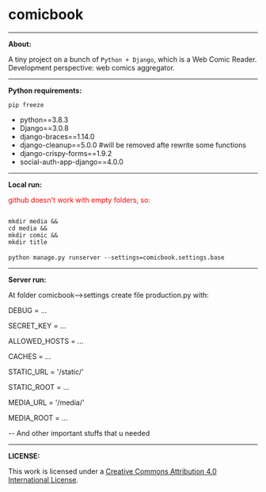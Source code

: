 # comicbook


<hr>
<strong>About:</strong>

A tiny project on a bunch of <code>Python + Django</code>, which is a Web Comic Reader. Development perspective: web comics aggregator.


<hr>
<strong>Python requirements:</strong>

<code>pip freeze</code>
<ul>
<li>python==3.8.3</li>
<li>Django==3.0.8</li>
<li>django-braces==1.14.0</li>
<li>django-cleanup==5.0.0 #will be removed afte rewrite some functions</li>
<li>django-crispy-forms==1.9.2</li>
<li>social-auth-app-django==4.0.0</li>
</ul>

<hr>
<strong>Local run:</strong>

<p style="color: red;">github doesn't work with empty folders, so:</p>
<code>
mkdir media &&
cd media &&
mkdir comic &&
mkdir title
</code>
<br>
<code>python manage.py runserver --settings=comicbook.settings.base</code>


<hr>
<strong>Server run:</strong>

At folder comicbook-->settings create file  production.py with:

<p>DEBUG = ...</p>
<p>SECRET_KEY = ...</p>
<p>ALLOWED_HOSTS = ...</p>
<p>CACHES = ...</p>
<p>STATIC_URL = '/static/'</p>
<p>STATIC_ROOT = ...</p>
<p>MEDIA_URL = '/media/'</p>
<p>MEDIA_ROOT = ...</p>

-- And other important stuffs that u needed


<hr>
<strong>LICENSE:</strong>

This work is licensed under a <a href="http://creativecommons.org/licenses/by/4.0/" rel="nofollow">Creative Commons Attribution 4.0 International License</a>.
